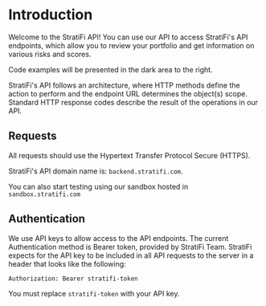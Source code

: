 # Introduction

Welcome to the StratiFi API! You can use our API to access StratiFi's API endpoints, which allow you to review your portfolio and get information on various risks and scores.

Code examples will be presented in the dark area to the right.

StratiFi's API follows an architecture, where HTTP methods define the action to perform and the endpoint URL determines the object(s) scope. Standard HTTP response codes describe the result of the operations in our API.

## Requests

All requests should use the Hypertext Transfer Protocol Secure (HTTPS).

StratiFi's API domain name is: `backend.stratifi.com`.

You can also start testing using our sandbox hosted in `sandbox.stratifi.com`

## Authentication

We use API keys to allow access to the API endpoints. The current Authentication method is Bearer token, provided by StratiFi Team. StratiFi expects for the API key to be included in all API requests to the server in a header that looks like the following:

`Authorization: Bearer stratifi-token`

<aside class="notice">
You must replace <code>stratifi-token</code> with your API key.
</aside>
